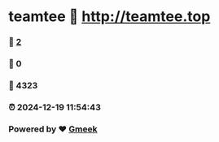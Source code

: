 # teamtee :link: http://teamtee.top 
### :page_facing_up: [2](http://teamtee.top/tag.html) 
### :speech_balloon: 0 
### :hibiscus: 4323 
### :alarm_clock: 2024-12-19 11:54:43 
### Powered by :heart: [Gmeek](https://github.com/Meekdai/Gmeek)
